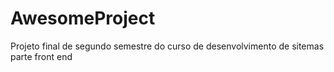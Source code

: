 # AwesomeProject
Projeto final de segundo semestre do curso de desenvolvimento de sitemas parte front end
